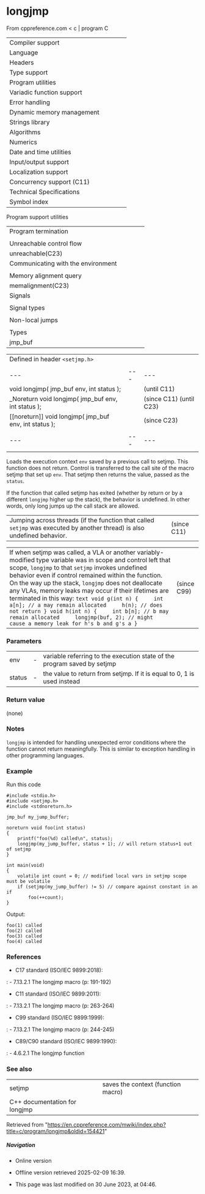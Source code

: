 # longjmp

From cppreference.com
< c‎ | program
 C

|  |  |  |  |  |
| --- | --- | --- | --- | --- |
| Compiler support | | | | |
| Language | | | | |
| Headers | | | | |
| Type support | | | | |
| Program utilities | | | | |
| Variadic function support | | | | |
| Error handling | | | | |
| Dynamic memory management | | | | |
| Strings library | | | | |
| Algorithms | | | | |
| Numerics | | | | |
| Date and time utilities | | | | |
| Input/output support | | | | |
| Localization support | | | | |
| Concurrency support (C11) | | | | |
| Technical Specifications | | | | |
| Symbol index | | | | |

 Program support utilities

|  |  |  |  |  |
| --- | --- | --- | --- | --- |
| Program termination | | | | |
| |  |  |  |  |  | | --- | --- | --- | --- | --- | | abort | | | | | | exit | | | | | | quick_exit(C11) | | | | | | _Exit(C99) | | | | | | |  |  |  |  |  | | --- | --- | --- | --- | --- | | atexit | | | | | | at_quick_exit(C11) | | | | | | EXIT_SUCCESSEXIT_FAILURE | | | | | |
| Unreachable control flow | | | | |
| unreachable(C23) | | | | |
| Communicating with the environment | | | | |
| |  |  |  |  |  | | --- | --- | --- | --- | --- | | getenvgetenv_s(C11) | | | | | | |  |  |  |  |  | | --- | --- | --- | --- | --- | | system | | | | | |  | | | | | |
| Memory alignment query | | | | |
| memalignment(C23) | | | | |
| Signals | | | | |
| |  |  |  |  |  | | --- | --- | --- | --- | --- | | signal | | | | | | raise | | | | | | sig_atomic_t | | | | | | |  |  |  |  |  | | --- | --- | --- | --- | --- | | SIG_DFLSIG_IGN | | | | | | SIG_ERR | | | | | |
| Signal types | | | | |
| |  |  |  |  |  | | --- | --- | --- | --- | --- | | SIGABRTSIGFPESIGILL | | | | | | |  |  |  |  |  | | --- | --- | --- | --- | --- | | SIGINTSIGSEGVSIGTERM | | | | | |
| Non-local jumps | | | | |
| |  |  |  |  |  | | --- | --- | --- | --- | --- | | setjmp | | | | | | |  |  |  |  |  | | --- | --- | --- | --- | --- | | ****longjmp**** | | | | | |
| Types | | | | |
| jmp_buf | | | | |

|  |  |  |
| --- | --- | --- |
| Defined in header `<setjmp.h>` |  |  |
|  |  |  |
| --- | --- | --- |
| void longjmp( jmp_buf env, int status ); |  | (until C11) |
| _Noreturn void longjmp( jmp_buf env, int status ); |  | (since C11)  (until C23) |
| [[noreturn]] void longjmp( jmp_buf env, int status ); |  | (since C23) |
|  |  |  |
| --- | --- | --- |
|  |  |  |

Loads the execution context `env` saved by a previous call to setjmp. This function does not return. Control is transferred to the call site of the macro setjmp that set up `env`. That setjmp then returns the value, passed as the `status`.

If the function that called setjmp has exited (whether by return or by a different `longjmp` higher up the stack), the behavior is undefined. In other words, only long jumps up the call stack are allowed.

|  |  |
| --- | --- |
| Jumping across threads (if the function that called `setjmp` was executed by another thread) is also undefined behavior. | (since C11) |

|  |  |
| --- | --- |
| If when setjmp was called, a VLA or another variably-modified type variable was in scope and control left that scope, `longjmp` to that `setjmp` invokes undefined behavior even if control remained within the function.  On the way up the stack, `longjmp` does not deallocate any VLAs, memory leaks may occur if their lifetimes are terminated in this way:   ```text void g(int n) {     int a[n]; // a may remain allocated     h(n); // does not return } void h(int n) {     int b[n]; // b may remain allocated     longjmp(buf, 2); // might cause a memory leak for h's b and g's a } ``` | (since C99) |

### Parameters

|  |  |  |
| --- | --- | --- |
| env | - | variable referring to the execution state of the program saved by setjmp |
| status | - | the value to return from setjmp. If it is equal to ​0​, 1 is used instead |

### Return value

(none)

### Notes

`longjmp` is intended for handling unexpected error conditions where the function cannot return meaningfully. This is similar to exception handling in other programming languages.

### Example

Run this code

```
#include <stdio.h>
#include <setjmp.h>
#include <stdnoreturn.h>
 
jmp_buf my_jump_buffer;
 
noreturn void foo(int status) 
{
    printf("foo(%d) called\n", status);
    longjmp(my_jump_buffer, status + 1); // will return status+1 out of setjmp
}
 
int main(void)
{
    volatile int count = 0; // modified local vars in setjmp scope must be volatile
    if (setjmp(my_jump_buffer) != 5) // compare against constant in an if
        foo(++count);
}

```

Output:

```
foo(1) called
foo(2) called
foo(3) called
foo(4) called

```

### References

- C17 standard (ISO/IEC 9899:2018):

:   - 7.13.2.1 The longjmp macro (p: 191-192)

- C11 standard (ISO/IEC 9899:2011):

:   - 7.13.2.1 The longjmp macro (p: 263-264)

- C99 standard (ISO/IEC 9899:1999):

:   - 7.13.2.1 The longjmp macro (p: 244-245)

- C89/C90 standard (ISO/IEC 9899:1990):

:   - 4.6.2.1 The longjmp function

### See also

|  |  |
| --- | --- |
| setjmp | saves the context   (function macro) |
| C++ documentation for longjmp | |

Retrieved from "<https://en.cppreference.com/mwiki/index.php?title=c/program/longjmp&oldid=154421>"

##### Navigation

- Online version
- Offline version retrieved 2025-02-09 16:39.

- This page was last modified on 30 June 2023, at 04:46.